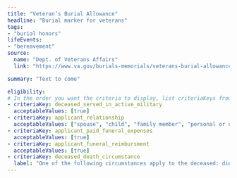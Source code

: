 ```yaml
---
title: "Veteran’s Burial Allowance"
headline: "Burial marker for veterans"
tags: 
- "burial honors"
lifeEvents: 
- "bereavement"
source:
  name: "Dept. of Veterans Affairs"
  link: "https://www.va.gov/burials-memorials/veterans-burial-allowance/"

summary: "Text to come"

eligibility:
# In the order you want the criteria to display, list criteriaKeys from the csv here, each followed by a comma-separated list of which values indicate eligibility for that criteria. Wrap individual values in quotes if they have inner commas.
- criteriaKey: deceased_served_in_active_military
  acceptableValues: [true]
- criteriaKey: applicant_relationship
  acceptableValues: ["spouse", "child", "family member", "personal or official representative"]
- criteriaKey: applicant_paid_funeral_expenses
  acceptableValues: [true]
- criteriaKey: applicant_funeral_reimbursment
  acceptableValues: [true]
- criteriaKey: deceased_death_circumstance
  label: "One of the following circumstances apply to the deceased: died as a result of a service-connected disability; died while receiving or traveling to receive VA care; or died while eligible, pending to receive, or receiving VA compensation or pension."
---
```


